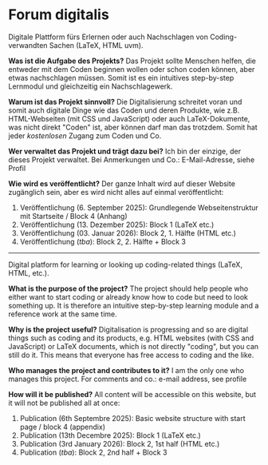 # Forum digitalis
Digitale Plattform fürs Erlernen oder auch Nachschlagen von Coding-verwandten Sachen (LaTeX, HTML uvm).

**Was ist die Aufgabe des Projekts?**
Das Projekt sollte Menschen helfen, die entweder mit dem Coden beginnen wollen oder schon coden können, aber etwas nachschlagen müssen. Somit ist es ein intuitives step-by-step Lernmodul und gleichzeitig ein Nachschlagewerk. 

**Warum ist das Projekt sinnvoll?**
Die Digitalisierung schreitet voran und somit auch digitale Dinge wie das Coden und deren Produkte, wie z.B. HTML-Webseiten (mit CSS und JavaScript) oder auch LaTeX-Dokumente, was nicht direkt "Coden" ist, aber können darf man das trotzdem. Somit hat jeder _kostenlosen_ Zugang zum Coden und Co.

**Wer verwaltet das Projekt und trägt dazu bei?**
Ich bin der einzige, der dieses Projekt verwaltet. Bei Anmerkungen und Co.: E-Mail-Adresse, siehe Profil

**Wie wird es veröffentlicht?**
Der ganze Inhalt wird auf dieser Website zugänglich sein, aber es wird nicht alles auf einmal veröffentlicht:
1. Veröffentlichung (6. September 2025): Grundlegende Webseitenstruktur mit Startseite / Block 4 (Anhang)
2. Veröffentlichung (13. Dezember 2025): Block 1 (LaTeX etc.)
3. Veröffentlichung (03. Januar 2026): Block 2, 1. Hälfte (HTML etc.)
4. Veröffentlichung (_tba_): Block 2, 2. Hälfte + Block 3

---

Digital platform for learning or looking up coding-related things (LaTeX, HTML, etc.).

**What is the purpose of the project?** The project should help people who either want to start coding or already know how to code but need to look something up. It is therefore an intuitive step-by-step learning module and a reference work at the same time.

**Why is the project useful?** Digitalisation is progressing and so are digital things such as coding and its products, e.g. HTML websites (with CSS and JavaScript) or LaTeX documents, which is not directly "coding", but you can still do it. This means that everyone has free access to coding and the like.

**Who manages the project and contributes to it?** I am the only one who manages this project. For comments and co.: e-mail address, see profile

**How will it be published?** All content will be accessible on this website, but it will not be published all at once:
1. Publication (6th Septembre 2025): Basic website structure with start page / block 4 (appendix)
2. Publication (13th Decembre 2025): Block 1 (LaTeX etc.)
3. Publication (3rd January 2026): Block 2, 1st half (HTML etc.)
4. Publication (_tba_): Block 2, 2nd half + Block 3
